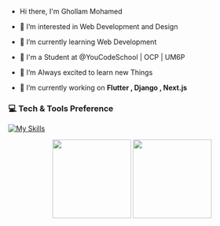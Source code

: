 -  Hi there, I'm Ghollam Mohamed 
- 👀 I’m interested in Web Development and Design
- 🌱 I’m currently learning Web Development
- 🏫 I'm a Student at @YouCodeSchool | OCP | UM6P
- 💞️ I’m Always excited to learn new Things


- :telescope: I’m currently working on <strong>Flutter , Django , Next.js </strong>

### 💻 Tech & Tools Preference
[![My Skills](https://skills.thijs.gg/icons?i=html,c,css,sass,js,react,redux,nextjs,vite,php,laravel,django,docker,nodejs,postgresql,bootstrap,mysql,tailwind,vscode,wordpress,git,github,selenium,postman,figma,xd)](https://skills.thijs.gg)


<p align="center">
<img src="https://github-readme-stats.vercel.app/api/top-langs/?username=ghollamsimo&layout=compact&title_color=fff&text_color=fff&bg_color=0D1117" height="160px" />
<img src="https://github-readme-stats.vercel.app/api?username=ghollamsimo&title_color=fff&text_color=fff&icon_color=F7DF1E&bg_color=0D1117&show_icons=true" height="160px"/>
</p>
